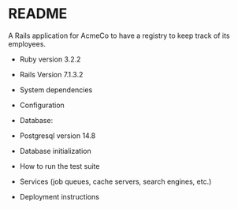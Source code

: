 # README

A Rails application for AcmeCo to have a registry to keep track of its employees.

* Ruby version 3.2.2
* Rails Version 7.1.3.2

* System dependencies

* Configuration

* Database:
* Postgresql version 14.8

* Database initialization

* How to run the test suite

* Services (job queues, cache servers, search engines, etc.)

* Deployment instructions

